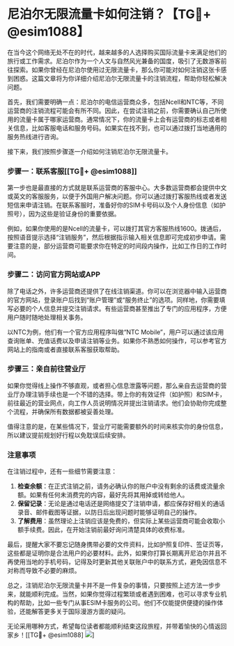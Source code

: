 # 尼泊尔无限流量卡如何注销？【TG💪+ @esim1088】

在当今这个网络无处不在的时代，越来越多的人选择购买国际流量卡来满足他们的旅行或工作需求。尼泊尔作为一个人文与自然风光兼备的国度，吸引了无数游客前往探索。如果你曾经在尼泊尔使用过无限流量卡，那么你可能对如何注销这张卡感到困惑。这篇文章将为你详细介绍尼泊尔无限流量卡的注销流程，帮助你轻松解决问题。

首先，我们需要明确一点：尼泊尔的电信运营商众多，包括Ncell和NTC等，不同运营商的注销流程可能会有所不同。因此，在尝试注销之前，你需要确认自己所使用的流量卡属于哪家运营商。通常情况下，你的流量卡上会有运营商的标志或者相关信息，比如客服电话和服务号码。如果实在找不到，也可以通过拨打当地通用的服务热线进行咨询。

接下来，我们按照步骤逐一介绍如何注销尼泊尔无限流量卡。

### 步骤一：联系客服[[TG💪+ @esim1088]]
第一步也是最直接的方式就是联系运营商的客服中心。大多数运营商都会提供中文或英文的客服服务，以便于外国用户解决问题。你可以通过拨打客服热线或者发送短信来申请注销。在联系客服时，准备好你的SIM卡号码以及个人身份信息（如护照号），因为这些是验证身份的重要依据。

例如，如果你使用的是Ncell的流量卡，可以拨打其官方客服热线1600。拨通后，按照语音提示选择“注销服务”，然后根据指示输入相关信息即可完成初步申请。需要注意的是，部分运营商可能要求你在特定的时间段内操作，比如工作日的工作时间。

### 步骤二：访问官方网站或APP
除了电话之外，许多运营商还提供了在线注销渠道。你可以在浏览器中输入运营商的官方网站，登录账户后找到“账户管理”或“服务终止”的选项。同样地，你需要填写必要的个人信息并提交注销请求。有些运营商甚至推出了专门的应用程序，方便用户随时随地处理相关事务。

以NTC为例，他们有一个官方应用程序叫做“NTC Mobile”，用户可以通过该应用查询账单、充值话费以及申请注销等业务。如果你不熟悉如何操作，可以参考官方网站上的指南或者直接联系客服获取帮助。

### 步骤三：亲自前往营业厅
如果你觉得线上操作不够直观，或者担心信息泄露等问题，那么亲自去运营商的营业厅办理注销手续也是一个不错的选择。带上你的有效证件（如护照）和SIM卡，前往最近的营业网点，向工作人员说明情况并提出注销请求。他们会协助你完成整个流程，并确保所有数据都被妥善处理。

值得注意的是，在某些情况下，营业厅可能需要额外的时间来核实你的身份信息，所以建议提前规划好行程以免耽误后续安排。

### 注意事项
在注销过程中，还有一些细节需要注意：
1. **检查余额**：在正式注销之前，请务必确认你的账户中没有剩余的话费或流量余额。如果有任何未消费完的内容，最好先将其用掉或转给他人。
2. **保留记录**：无论是通过电话还是网络提交了注销申请，都应保存好相关的通话录音、邮件截图等证据，以防日后出现问题时能够证明自己的操作。
3. **了解费用**：虽然理论上注销应该是免费的，但实际上某些运营商可能会收取小额手续费。因此，在开始注销前最好询问清楚具体的收费标准。

最后，提醒大家不要忘记随身携带必要的文件资料，比如护照复印件、签证页等，这些都是证明你是合法用户的必要材料。此外，如果你打算长期离开尼泊尔并且不再使用当地的手机号码，记得及时更新其他关联账户中的联系方式，避免因信息不对称而导致不必要的麻烦。

总之，注销尼泊尔无限流量卡并不是一件复杂的事情，只要按照上述方法一步步来，就能顺利完成。当然，如果你觉得过程繁琐或者遇到困难，也可以寻求专业机构的帮助，比如一些专门从事ESIM卡服务的公司。他们不仅能提供便捷的操作体验，还能解答更多关于国际漫游方面的疑问。

无论采用哪种方式，希望每位读者都能顺利结束这段旅程，并带着愉快的心情返回家乡！[[TG💪+ @esim1088] ![](https://i.postimg.cc/4NQfJmqS/Snipaste-2025-05-13-00-14-12.png)]